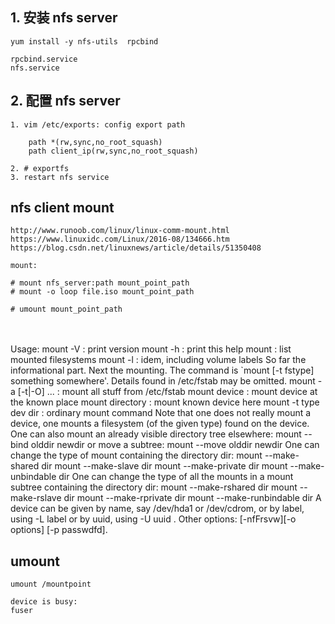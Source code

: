 ## 1. 安装 nfs server

```
yum install -y nfs-utils  rpcbind

rpcbind.service
nfs.service

```



## 2. 配置 nfs server

```
1. vim /etc/exports: config export path

	path *(rw,sync,no_root_squash)
	path client_ip(rw,sync,no_root_squash)

2. # exportfs
3. restart nfs service
```



## nfs client mount

	http://www.runoob.com/linux/linux-comm-mount.html
	https://www.linuxidc.com/Linux/2016-08/134666.htm
	https://blog.csdn.net/linuxnews/article/details/51350408
	
	mount:
	
	# mount nfs_server:path mount_point_path
	# mount -o loop file.iso mount_point_path
	
	# umount mount_point_path

​	
​	
	Usage: mount -V                 : print version
	       mount -h                 : print this help
	       mount                    : list mounted filesystems
	       mount -l                 : idem, including volume labels
	So far the informational part. Next the mounting.
	The command is `mount [-t fstype] something somewhere'.
	Details found in /etc/fstab may be omitted.
	       mount -a [-t|-O] ...     : mount all stuff from /etc/fstab
	       mount device             : mount device at the known place
	       mount directory          : mount known device here
	       mount -t type dev dir    : ordinary mount command
	Note that one does not really mount a device, one mounts
	a filesystem (of the given type) found on the device.
	One can also mount an already visible directory tree elsewhere:
	       mount --bind olddir newdir
	or move a subtree:
	       mount --move olddir newdir
	One can change the type of mount containing the directory dir:
	       mount --make-shared dir
	       mount --make-slave dir
	       mount --make-private dir
	       mount --make-unbindable dir
	One can change the type of all the mounts in a mount subtree
	containing the directory dir:
	       mount --make-rshared dir
	       mount --make-rslave dir
	       mount --make-rprivate dir
	       mount --make-runbindable dir
	A device can be given by name, say /dev/hda1 or /dev/cdrom,
	or by label, using  -L label  or by uuid, using  -U uuid .
	Other options: [-nfFrsvw][-o options] [-p passwdfd].



## umount

	umount /mountpoint
	
	device is busy:
	fuser
